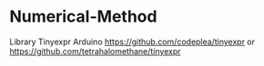 # Numerical-Method
Library Tinyexpr Arduino 
https://github.com/codeplea/tinyexpr or https://github.com/tetrahalomethane/tinyexpr
